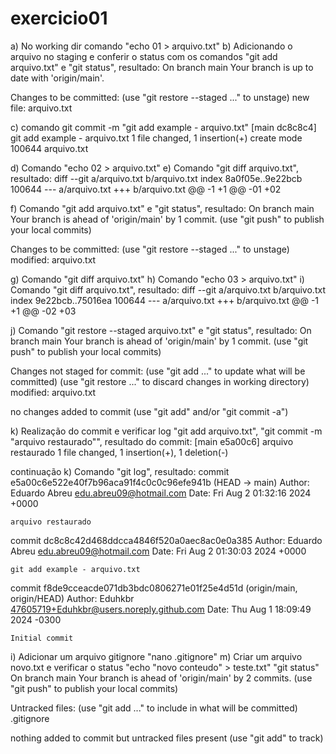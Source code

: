 # exercicio01

a) No working dir comando "echo 01 > arquivo.txt"
b) Adicionando o arquivo no staging e conferir o status com os comandos "git add arquivo.txt" e "git status", resultado:
On branch main
Your branch is up to date with 'origin/main'.

Changes to be committed:
  (use "git restore --staged <file>..." to unstage)
        new file:   arquivo.txt

c) comando  git commit -m "git add example - arquivo.txt"
[main dc8c8c4] git add example - arquivo.txt
 1 file changed, 1 insertion(+)
 create mode 100644 arquivo.txt

d) Comando "echo 02 > arquivo.txt"
e) Comando "git diff arquivo.txt", resultado:
diff --git a/arquivo.txt b/arquivo.txt
index 8a0f05e..9e22bcb 100644
--- a/arquivo.txt
+++ b/arquivo.txt
@@ -1 +1 @@
-01
+02

f) Comando "git add arquivo.txt" e "git status", resultado:
On branch main
Your branch is ahead of 'origin/main' by 1 commit.
  (use "git push" to publish your local commits)

Changes to be committed:
  (use "git restore --staged <file>..." to unstage)
        modified:   arquivo.txt

g) Comando "git diff arquivo.txt"
h) Comando "echo 03 > arquivo.txt"
i) Comando "git diff arquivo.txt", resultado:
diff --git a/arquivo.txt b/arquivo.txt
index 9e22bcb..75016ea 100644
--- a/arquivo.txt
+++ b/arquivo.txt
@@ -1 +1 @@
-02
+03

j) Comando "git restore --staged arquivo.txt" e "git status", resultado:
On branch main
Your branch is ahead of 'origin/main' by 1 commit.
  (use "git push" to publish your local commits)

Changes not staged for commit:
  (use "git add <file>..." to update what will be committed)
  (use "git restore <file>..." to discard changes in working directory)
        modified:   arquivo.txt

no changes added to commit (use "git add" and/or "git commit -a")

k) Realização do commit e verificar log "git add arquivo.txt", "git commit -m "arquivo restaurado"", resultado do commit:
[main e5a00c6] arquivo restaurado
 1 file changed, 1 insertion(+), 1 deletion(-)

continuação k) Comando "git log", resultado:
commit e5a00c6e522e40f7b96aca91f4c0c0c96efe941b (HEAD -> main)
Author: Eduardo Abreu <edu.abreu09@hotmail.com>
Date:   Fri Aug 2 01:32:16 2024 +0000

    arquivo restaurado

commit dc8c8c42d468ddcca4846f520a0aec8ac0e0a385
Author: Eduardo Abreu <edu.abreu09@hotmail.com>
Date:   Fri Aug 2 01:30:03 2024 +0000

    git add example - arquivo.txt

commit f8de9cceacde071db3bdc0806271e01f25e4d51d (origin/main, origin/HEAD)
Author: Eduhkbr <47605719+Eduhkbr@users.noreply.github.com>
Date:   Thu Aug 1 18:09:49 2024 -0300

    Initial commit
i) Adicionar um arquivo gitignore "nano .gitignore"
m) Criar um arquivo novo.txt e verificar o status "echo "novo conteudo" > teste.txt"
"git status"
On branch main
Your branch is ahead of 'origin/main' by 2 commits.
  (use "git push" to publish your local commits)

Untracked files:
  (use "git add <file>..." to include in what will be committed)
        .gitignore

nothing added to commit but untracked files present (use "git add" to track)